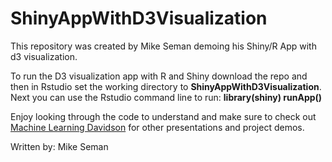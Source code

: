 # ShinyAppWithD3Visualization
This repository was created by Mike Seman demoing his Shiny/R App with d3 visualization.

To run the D3 visualization app with R and Shiny download the repo and then in Rstudio set the working directory to <b>ShinyAppWithD3Visualization</b>. Next you can use the Rstudio command line to run: <b>library(shiny) runApp()</b>

Enjoy looking through the code to understand and make sure to check out [Machine Learning Davidson](https://mldavidson.wordpress.com/) for other presentations and project demos.

Written by: Mike Seman
